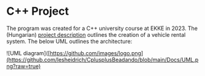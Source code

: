 # C++ Project

The program was created for a C++ university course at EKKE in 2023.  The (Hungarian) [project description]([URL](https://github.com/lesheidrich/CplusplusBeadando/blob/73d92404603bd49b6541b6d07e841f43ae3feecb/Docs/TaskDescription))  outlines the creation of a vehicle rental system. The below UML outlines the architecture:
  
![UML diagram]([https://github.com/images/logo.png](https://github.com/lesheidrich/CplusplusBeadando/blob/main/Docs/UML.png?raw=true)


